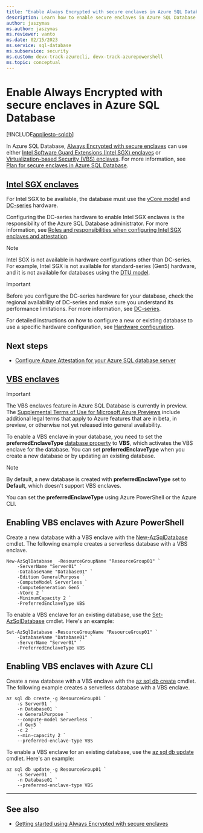 ```yaml
---
title: "Enable Always Encrypted with secure enclaves in Azure SQL Database"
description: Learn how to enable secure enclaves in Azure SQL Database by selecting Intel SGX-enabled hardware or virtualization-based security (VBS)
author: jaszymas
ms.author: jaszymas
ms.reviewer: vanto
ms.date: 02/15/2023
ms.service: sql-database
ms.subservice: security
ms.custom: devx-track-azurecli, devx-track-azurepowershell
ms.topic: conceptual
---
```

# Enable Always Encrypted with secure enclaves in Azure SQL Database

[!INCLUDE[appliesto-sqldb](../includes/appliesto-sqldb.md)]

In Azure SQL Database, [Always Encrypted with secure enclaves](/sql/relational-databases/security/encryption/always-encrypted-enclaves) can use either [Intel Software Guard Extensions (Intel SGX) enclaves](https://www.intel.com/content/www/us/en/architecture-and-technology/software-guard-extensions.html) or [Virtualization-based Security (VBS) enclaves](https://www.microsoft.com/security/blog/2018/06/05/virtualization-based-security-vbs-memory-enclaves-data-protection-through-isolation/). For more information, see [Plan for secure enclaves in Azure SQL Database](always-encrypted-enclaves-plan.md).

## [Intel SGX enclaves](#tab/IntelSGXenclaves)

For Intel SGX to be available, the database must use the [vCore model](service-tiers-vcore.md) and [DC-series](service-tiers-sql-database-vcore.md#dc-series) hardware.

Configuring the DC-series hardware to enable Intel SGX enclaves is the responsibility of the Azure SQL Database administrator. For more information, see [Roles and responsibilities when configuring Intel SGX enclaves and attestation](always-encrypted-enclaves-plan.md#roles-and-responsibilities-when-configuring-intel-sgx-enclaves-and-attestation).

> [!NOTE]
> Intel SGX is not available in hardware configurations other than DC-series. For example, Intel SGX is not available for standard-series (Gen5) hardware, and it is not available for databases using the [DTU model](service-tiers-dtu.md).

> [!IMPORTANT]
> Before you configure the DC-series hardware for your database, check the regional availability of DC-series and make sure you understand its performance limitations. For more information, see [DC-series](service-tiers-sql-database-vcore.md#dc-series).

For detailed instructions on how to configure a new or existing database to use a specific hardware configuration, see [Hardware configuration](service-tiers-sql-database-vcore.md#hardware-configuration).

## Next steps

- [Configure Azure Attestation for your Azure SQL database server](always-encrypted-enclaves-configure-attestation.md)

## [VBS enclaves](#tab/VBSenclaves)

> [!IMPORTANT]
> The VBS enclaves feature in Azure SQL Database is currently in preview. The [Supplemental Terms of Use for Microsoft Azure Previews](https://azure.microsoft.com/support/legal/preview-supplemental-terms/) include additional legal terms that apply to Azure features that are in beta, in preview, or otherwise not yet released into general availability.

To enable a VBS enclave in your database, you need to set the **preferredEnclaveType** [database property](/azure/templates/microsoft.sql/2022-05-01-preview/servers/databases?pivots=deployment-language-bicep#databaseproperties) to **VBS**, which activates the VBS enclave for the database. You can set **preferredEnclaveType** when you create a new database or by updating an existing database.

> [!NOTE]
> By default, a new database is created with **preferredEnclaveType** set to **Default**, which doesn't support VBS enclaves.

You can set the **preferredEnclaveType** using Azure PowerShell or the Azure CLI.

## Enabling VBS enclaves with Azure PowerShell

Create a new database with a VBS enclave with the [New-AzSqlDatabase](/powershell/module/az.sql/New-AzSqlDatabase) cmdlet. The following example creates a serverless database with a VBS enclave.

```azurepowershell-interactive
New-AzSqlDatabase  -ResourceGroupName "ResourceGroup01" `
    -ServerName "Server01" `
    -DatabaseName "Database01" `
    -Edition GeneralPurpose `
    -ComputeModel Serverless `
    -ComputeGeneration Gen5 `
    -VCore 2 `
    -MinimumCapacity 2 `
    -PreferredEnclaveType VBS
```

To enable a VBS enclave for an existing database, use the [Set-AzSqlDatabase](/powershell/module/az.sql/Set-AzSqlDatabase) cmdlet. Here's an example:

```azurepowershell-interactive
Set-AzSqlDatabase -ResourceGroupName "ResourceGroup01" `
    -DatabaseName "Database01" `
    -ServerName "Server01" `
    -PreferredEnclaveType VBS
```

## Enabling VBS enclaves with Azure CLI

Create a new database with a VBS enclave with the [az sql db create](/cli/azure/sql/db) cmdlet. The following example creates a serverless database with a VBS enclave.

```azurecli-interactive
az sql db create -g ResourceGroup01 `
    -s Server01 `
    -n Database01 `
    -e GeneralPurpose `
    --compute-model Serverless `
    -f Gen5 `
    -c 2 `
    --min-capacity 2 `
    --preferred-enclave-type VBS 
```

To enable a VBS enclave for an existing database, use the [az sql db update](/cli/azure/sql/db) cmdlet. Here's an example:

```azurecli-interactive
az sql db update -g ResourceGroup01 `
    -s Server01 `
    -n Database01 `
    --preferred-enclave-type VBS
```

---

## See also

- [Getting started using Always Encrypted with secure enclaves](always-encrypted-enclaves-getting-started.md)
